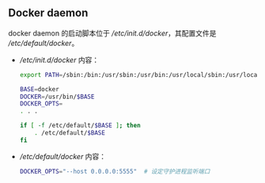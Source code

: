 
## Docker daemon

docker daemon 的启动脚本位于 */etc/init.d/docker*，其配置文件是 */etc/default/docker*。

* */etc/init.d/docker* 内容：

  ```sh
  export PATH=/sbin:/bin:/usr/sbin:/usr/bin:/usr/local/sbin:/usr/local/bin

  BASE=docker
  DOCKER=/usr/bin/$BASE
  DOCKER_OPTS=
  . . .

  if [ -f /etc/default/$BASE ]; then
      . /etc/default/$BASE
  fi
  ```

* */etc/default/docker* 内容：

  ```sh
  DOCKER_OPTS="--host 0.0.0.0:5555"  # 设定守护进程监听端口
  ```

